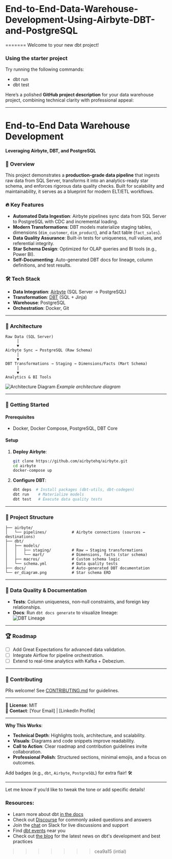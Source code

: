 # End-to-End-Data-Warehouse-Development-Using-Airbyte-DBT-and-PostgreSQL
=======
Welcome to your new dbt project!

### Using the starter project

Try running the following commands:
- dbt run
- dbt test

Here’s a polished **GitHub project description** for your data warehouse project, combining technical clarity with professional appeal:

---

# End-to-End Data Warehouse Development  
**Leveraging Airbyte, DBT, and PostgreSQL**  

### 🚀 Overview  
This project demonstrates a **production-grade data pipeline** that ingests raw data from SQL Server, transforms it into an analytics-ready star schema, and enforces rigorous data quality checks. Built for scalability and maintainability, it serves as a blueprint for modern ELT/ETL workflows.  

### 🔥 Key Features  
- **Automated Data Ingestion**: Airbyte pipelines sync data from SQL Server to PostgreSQL with CDC and incremental loading.  
- **Modern Transformations**: DBT models materialize staging tables, dimensions (`dim_customer`, `dim_product`), and a fact table (`fact_sales`).  
- **Data Quality Assurance**: Built-in tests for uniqueness, null values, and referential integrity.  
- **Star Schema Design**: Optimized for OLAP queries and BI tools (e.g., Power BI).  
- **Self-Documenting**: Auto-generated DBT docs for lineage, column definitions, and test results.  

### 🛠️ Tech Stack  
- **Data Integration**: [Airbyte](https://airbyte.com/) (SQL Server → PostgreSQL)  
- **Transformation**: [DBT](https://www.getdbt.com/) (SQL + Jinja)  
- **Warehouse**: PostgreSQL  
- **Orchestration**: Docker, Git  

---

### 📂 Architecture  
```  
Raw Data (SQL Server)  
     │  
     ▼  
Airbyte Sync → PostgreSQL (Raw Schema)  
     │  
     ▼  
DBT Transformations → Staging → Dimensions/Facts (Mart Schema)  
     │  
     ▼  
Analytics & BI Tools  
```  

![Architecture Diagram](link_to_diagram_image.png) *Example architecture diagram*  

---

### 🚦 Getting Started  
#### Prerequisites  
- Docker, Docker Compose, PostgreSQL, DBT Core  

#### Setup  
1. **Deploy Airbyte**:  
   ```bash  
   git clone https://github.com/airbytehq/airbyte.git  
   cd airbyte  
   docker-compose up  
   ```  
2. **Configure DBT**:  
   ```bash  
   dbt deps  # Install packages (dbt-utils, dbt-codegen)  
   dbt run    # Materialize models  
   dbt test   # Execute data quality tests  
   ```  

---

### 📂 Project Structure  
```  
├── airbyte/  
│   └── pipelines/           # Airbyte connections (sources ↔ destinations)  
├── dbt/  
│   ├── models/  
│   │   ├── staging/         # Raw → Staging transformations  
│   │   └── mart/            # Dimensions, facts (star schema)  
│   ├── macros/              # Custom schema logic  
│   └── schema.yml           # Data quality tests  
├── docs/                    # Auto-generated DBT documentation  
└── er_diagram.png           # Star schema ERD  
```  

---

### 🌟 Data Quality & Documentation  
- **Tests**: Column uniqueness, non-null constraints, and foreign key relationships.  
- **Docs**: Run `dbt docs generate` to visualize lineage:  
  ![DBT Lineage](link_to_lineage_screenshot.png)  

---

### 🏆 Roadmap  
- [ ] Add Great Expectations for advanced data validation.  
- [ ] Integrate Airflow for pipeline orchestration.  
- [ ] Extend to real-time analytics with Kafka + Debezium.  

---

### 🤝 Contributing  
PRs welcome! See [CONTRIBUTING.md](CONTRIBUTING.md) for guidelines.  

---

📜 **License**: MIT  
📧 **Contact**: [Your Email] | [LinkedIn Profile]  

---

**Why This Works**:  
- **Technical Depth**: Highlights tools, architecture, and scalability.  
- **Visuals**: Diagrams and code snippets improve readability.  
- **Call to Action**: Clear roadmap and contribution guidelines invite collaboration.  
- **Professional Polish**: Structured sections, minimal emojis, and a focus on outcomes.  

Add badges (e.g., `dbt`, `Airbyte`, `PostgreSQL`) for extra flair! 🛠️  

--- 

Let me know if you’d like to tweak the tone or add specific details!

### Resources:
- Learn more about dbt [in the docs](https://docs.getdbt.com/docs/introduction)
- Check out [Discourse](https://discourse.getdbt.com/) for commonly asked questions and answers
- Join the [chat](https://community.getdbt.com/) on Slack for live discussions and support
- Find [dbt events](https://events.getdbt.com) near you
- Check out [the blog](https://blog.getdbt.com/) for the latest news on dbt's development and best practices
>>>>>>> cea9a15 (intial)
